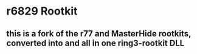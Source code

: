
# r6829 Rootkit
## this is a fork of the r77 and MasterHide rootkits, converted into and all in one ring3-rootkit DLL
